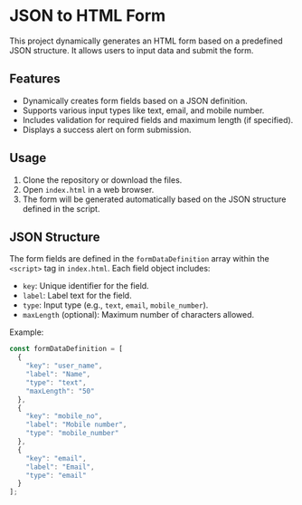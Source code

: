 # JSON to HTML Form

This project dynamically generates an HTML form based on a predefined JSON structure. It allows users to input data and submit the form.

## Features

- Dynamically creates form fields based on a JSON definition.
- Supports various input types like text, email, and mobile number.
- Includes validation for required fields and maximum length (if specified).
- Displays a success alert on form submission.

## Usage

1. Clone the repository or download the files.
2. Open `index.html` in a web browser.
3. The form will be generated automatically based on the JSON structure defined in the script.

## JSON Structure

The form fields are defined in the `formDataDefinition` array within the `<script>` tag in `index.html`. Each field object includes:

- `key`: Unique identifier for the field.
- `label`: Label text for the field.
- `type`: Input type (e.g., `text`, `email`, `mobile_number`).
- `maxLength` (optional): Maximum number of characters allowed.

Example:
```javascript
const formDataDefinition = [
  {
    "key": "user_name",
    "label": "Name",
    "type": "text",
    "maxLength": "50"
  },
  {
    "key": "mobile_no",
    "label": "Mobile number",
    "type": "mobile_number"
  },
  {
    "key": "email",
    "label": "Email",
    "type": "email"
  }
];